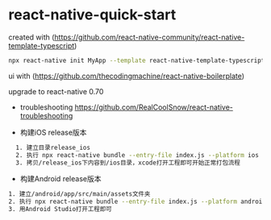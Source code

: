 # react-native-quick-start

created with (https://github.com/react-native-community/react-native-template-typescript)

```bash
npx react-native init MyApp --template react-native-template-typescript
```
ui with (https://github.com/thecodingmachine/react-native-boilerplate)

upgrade to react-native 0.70

- troubleshooting
https://github.com/RealCoolSnow/react-native-troubleshooting

- 构建iOS release版本
```bash
  1. 建立目录release_ios
  2. 执行 npx react-native bundle --entry-file index.js --platform ios --dev false --bundle-output release_ios/main.jsbundle --assets-dest release_ios/
  3. 拷贝/release_ios下内容到/ios目录，xcode打开工程即可开始正常打包流程
```
- 构建Android release版本
```bash  
1. 建立/android/app/src/main/assets文件夹
2. 执行 npx react-native bundle --entry-file index.js --platform android --dev false --bundle-output ./android/app/src/main/assets/index.android.bundle --assets-dest ./android/app/src/main/res/
3. 用Android Studio打开工程即可
```